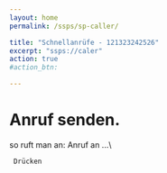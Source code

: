 ```yaml
---
layout: home
permalink: /ssps/sp-caller/

title: "Schnellanrüfe - 121323242526"
excerpt: "ssps://caler"
action: true
#action_btn:

---
```


# Anruf senden.
so ruft man an: Anruf an ...\

     Drücken
